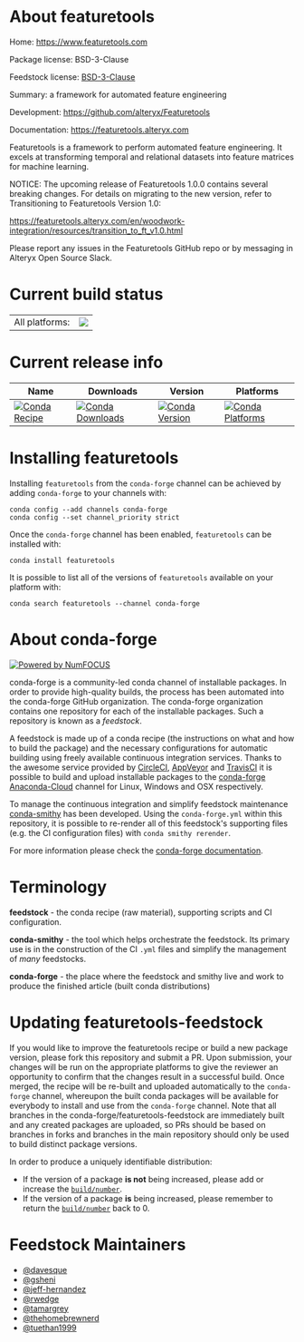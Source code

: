 About featuretools
==================

Home: https://www.featuretools.com

Package license: BSD-3-Clause

Feedstock license: [BSD-3-Clause](https://github.com/conda-forge/feedstock-feedstock/blob/master/LICENSE.txt)

Summary: a framework for automated feature engineering

Development: https://github.com/alteryx/Featuretools

Documentation: https://featuretools.alteryx.com

Featuretools is a framework to perform automated feature engineering.
It excels at transforming temporal and relational datasets into
feature matrices for machine learning.

NOTICE:
The upcoming release of Featuretools 1.0.0 contains several breaking changes.
For details on migrating to the new version, refer to Transitioning to Featuretools Version 1.0:


https://featuretools.alteryx.com/en/woodwork-integration/resources/transition_to_ft_v1.0.html


Please report any issues in the Featuretools GitHub repo or by messaging in Alteryx Open Source Slack.


Current build status
====================


<table><tr><td>All platforms:</td>
    <td>
      <a href="https://dev.azure.com/conda-forge/feedstock-builds/_build/latest?definitionId=&branchName=master">
        <img src="https://dev.azure.com/conda-forge/feedstock-builds/_apis/build/status/feedstock-feedstock?branchName=master">
      </a>
    </td>
  </tr>
</table>

Current release info
====================

| Name | Downloads | Version | Platforms |
| --- | --- | --- | --- |
| [![Conda Recipe](https://img.shields.io/badge/recipe-featuretools-green.svg)](https://anaconda.org/conda-forge/featuretools) | [![Conda Downloads](https://img.shields.io/conda/dn/conda-forge/featuretools.svg)](https://anaconda.org/conda-forge/featuretools) | [![Conda Version](https://img.shields.io/conda/vn/conda-forge/featuretools.svg)](https://anaconda.org/conda-forge/featuretools) | [![Conda Platforms](https://img.shields.io/conda/pn/conda-forge/featuretools.svg)](https://anaconda.org/conda-forge/featuretools) |

Installing featuretools
=======================

Installing `featuretools` from the `conda-forge` channel can be achieved by adding `conda-forge` to your channels with:

```
conda config --add channels conda-forge
conda config --set channel_priority strict
```

Once the `conda-forge` channel has been enabled, `featuretools` can be installed with:

```
conda install featuretools
```

It is possible to list all of the versions of `featuretools` available on your platform with:

```
conda search featuretools --channel conda-forge
```


About conda-forge
=================

[![Powered by NumFOCUS](https://img.shields.io/badge/powered%20by-NumFOCUS-orange.svg?style=flat&colorA=E1523D&colorB=007D8A)](http://numfocus.org)

conda-forge is a community-led conda channel of installable packages.
In order to provide high-quality builds, the process has been automated into the
conda-forge GitHub organization. The conda-forge organization contains one repository
for each of the installable packages. Such a repository is known as a *feedstock*.

A feedstock is made up of a conda recipe (the instructions on what and how to build
the package) and the necessary configurations for automatic building using freely
available continuous integration services. Thanks to the awesome service provided by
[CircleCI](https://circleci.com/), [AppVeyor](https://www.appveyor.com/)
and [TravisCI](https://travis-ci.com/) it is possible to build and upload installable
packages to the [conda-forge](https://anaconda.org/conda-forge)
[Anaconda-Cloud](https://anaconda.org/) channel for Linux, Windows and OSX respectively.

To manage the continuous integration and simplify feedstock maintenance
[conda-smithy](https://github.com/conda-forge/conda-smithy) has been developed.
Using the ``conda-forge.yml`` within this repository, it is possible to re-render all of
this feedstock's supporting files (e.g. the CI configuration files) with ``conda smithy rerender``.

For more information please check the [conda-forge documentation](https://conda-forge.org/docs/).

Terminology
===========

**feedstock** - the conda recipe (raw material), supporting scripts and CI configuration.

**conda-smithy** - the tool which helps orchestrate the feedstock.
                   Its primary use is in the construction of the CI ``.yml`` files
                   and simplify the management of *many* feedstocks.

**conda-forge** - the place where the feedstock and smithy live and work to
                  produce the finished article (built conda distributions)


Updating featuretools-feedstock
===============================

If you would like to improve the featuretools recipe or build a new
package version, please fork this repository and submit a PR. Upon submission,
your changes will be run on the appropriate platforms to give the reviewer an
opportunity to confirm that the changes result in a successful build. Once
merged, the recipe will be re-built and uploaded automatically to the
`conda-forge` channel, whereupon the built conda packages will be available for
everybody to install and use from the `conda-forge` channel.
Note that all branches in the conda-forge/featuretools-feedstock are
immediately built and any created packages are uploaded, so PRs should be based
on branches in forks and branches in the main repository should only be used to
build distinct package versions.

In order to produce a uniquely identifiable distribution:
 * If the version of a package **is not** being increased, please add or increase
   the [``build/number``](https://docs.conda.io/projects/conda-build/en/latest/resources/define-metadata.html#build-number-and-string).
 * If the version of a package **is** being increased, please remember to return
   the [``build/number``](https://docs.conda.io/projects/conda-build/en/latest/resources/define-metadata.html#build-number-and-string)
   back to 0.

Feedstock Maintainers
=====================

* [@davesque](https://github.com/davesque/)
* [@gsheni](https://github.com/gsheni/)
* [@jeff-hernandez](https://github.com/jeff-hernandez/)
* [@rwedge](https://github.com/rwedge/)
* [@tamargrey](https://github.com/tamargrey/)
* [@thehomebrewnerd](https://github.com/thehomebrewnerd/)
* [@tuethan1999](https://github.com/tuethan1999/)

